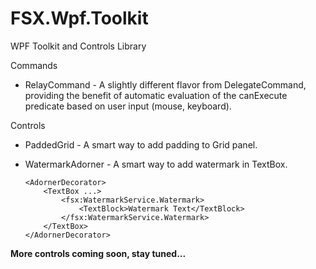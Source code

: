 # FSX.Wpf.Toolkit
WPF Toolkit and Controls Library

Commands

- RelayCommand - A slightly different flavor from DelegateCommand, providing the benefit of automatic evaluation of the canExecute predicate based on user input (mouse, keyboard).

Controls

- PaddedGrid - A smart way to add padding to Grid panel.
- WatermarkAdorner - A smart way to add watermark in TextBox.

  ```
  <AdornerDecorator>
      <TextBox ...>
          <fsx:WatermarkService.Watermark>
              <TextBlock>Watermark Text</TextBlock>
          </fsx:WatermarkService.Watermark>
      </TextBox>
  </AdornerDecorator>
  ```

**More controls coming soon, stay tuned...**
